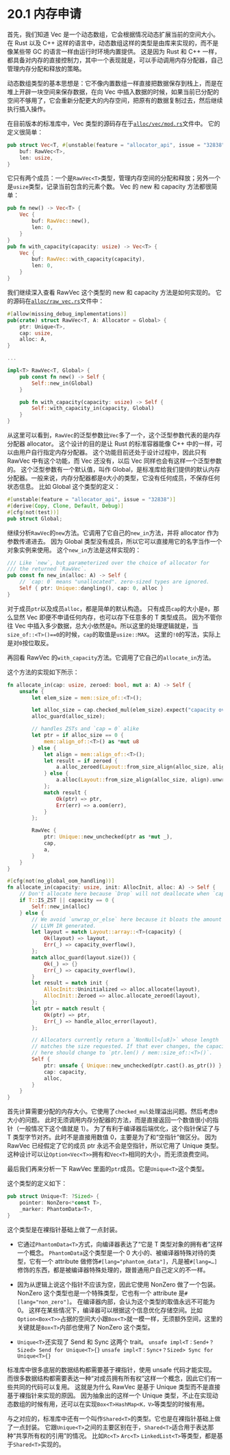 # 20.1 内存申请

首先，我们知道 Vec 是一个动态数组，它会根据情况动态扩展当前的空间大小。
在 Rust 以及 C++ 这样的语言中，动态数组这样的类型是由库来实现的，而不是像某些带 GC 的语言一样由运行时环境内置提供。
这是因为 Rust 和 C++ 一样，都具备对内存的直接控制力，其中一个表现就是，可以手动调用内存分配器，自己管理内存分配和释放的策略。

动态数组类型的基本思想是：它不像内置数组一样直接把数据保存到栈上，而是在堆上开辟一块空间来保存数据，在向 Vec 中插入数据的时候，如果当前已分配的空间不够用了，它会重新分配更大的内存空间，把原有的数据复制过去，然后继续执行插入操作。

在目前版本的标准库中，Vec 类型的源码存在于[`alloc/vec/mod.rs`](https://doc.rust-lang.org/src/alloc/vec/mod.rs.html#396)文件中。
它的定义很简单：

```rust
pub struct Vec<T, #[unstable(feature = "allocator_api", issue = "32838")] A: Allocator = Global> {
    buf: RawVec<T>,
    len: usize,
}
```

它只有两个成员：一个是`RawVec<T>`类型，管理内存空间的分配和释放；另外一个是`usize`类型，记录当前包含的元素个数。
Vec 的 new 和 capacity 方法都很简单：

```rust
pub fn new() -> Vec<T> {
    Vec {
        buf: RawVec::new(),
        len: 0,
    }
}
pub fn with_capacity(capacity: usize) -> Vec<T> {
    Vec {
        buf: RawVec::with_capacity(capacity),
        len: 0,
    }
}
```

我们继续深入查看 RawVec 这个类型的 new 和 capacity 方法是如何实现的。
它的源码在[`alloc/raw_vec.rs`](https://doc.rust-lang.org/src/alloc/raw_vec.rs.html)文件中：

```rust
#[allow(missing_debug_implementations)]
pub(crate) struct RawVec<T, A: Allocator = Global> {
    ptr: Unique<T>,
    cap: usize,
    alloc: A,
}

...

impl<T> RawVec<T, Global> {
    pub const fn new() -> Self {
        Self::new_in(Global)
    }

    pub fn with_capacity(capacity: usize) -> Self {
        Self::with_capacity_in(capacity, Global)
    }
}
```

从这里可以看到，`RawVec`的泛型参数比`Vec`多了一个，这个泛型参数代表的是内存分配器 allocator。
这个设计的目的是让 Rust 的标准容器能像 C++ 中的一样，可以由用户自行指定内存分配器。
这个功能目前还处于设计过程中，因此只有 RawVec 中有这个功能，而 Vec 还没有，以后 Vec 同样也会有这样一个泛型参数的。
这个泛型参数有一个默认值，叫作 Global，是标准库给我们提供的默认内存分配器。一般来说，内存分配器都是`0`大小的类型，它没有任何成员，不保存任何状态信息。
比如 Global 这个类型的定义：

```rust
#[unstable(feature = "allocator_api", issue = "32838")]
#[derive(Copy, Clone, Default, Debug)]
#[cfg(not(test))]
pub struct Global;
```

继续分析`RawVec`的`new`方法。它调用了它自己的`new_in`方法，并将 allocator 作为参数传递进去。
因为 Global 类型没有成员，所以它可以直接用它的名字当作一个对象实例来使用。
这个`new_in`方法是这样实现的：

```rust
/// Like `new`, but parameterized over the choice of allocator for
/// the returned `RawVec`.
pub const fn new_in(alloc: A) -> Self {
    // `cap: 0` means "unallocated". zero-sized types are ignored.
    Self { ptr: Unique::dangling(), cap: 0, alloc }
}
```

对于成员`ptr`以及成员`alloc`，都是简单的默认构造。
只有成员`cap`的大小是`0`，那么显然 Vec 即便不申请任何内存，也可以存下任意多的 T 类型成员。
因为不管你往 Vec 中插入多少数据，总大小依然是`0`。所以这里的处理逻辑就是，当`size_of::<T>()==0`的时候，`cap`的取值是`usize::MAX`。
这里的`!0`的写法，实际上是对`0`按位取反。

再回看 RawVec 的`with_capacity`方法。它调用了它自己的`allocate_in`方法。

这个方法的实现如下所示：

```rust
fn allocate_in(cap: usize, zeroed: bool, mut a: A) -> Self {
    unsafe {
        let elem_size = mem::size_of::<T>();

        let alloc_size = cap.checked_mul(elem_size).expect("capacity overflow");
        alloc_guard(alloc_size);

        // handles ZSTs and `cap = 0` alike
        let ptr = if alloc_size == 0 {
            mem::align_of::<T>() as *mut u8
        } else {
            let align = mem::align_of::<T>();
            let result = if zeroed {
                a.alloc_zeroed(Layout::from_size_align(alloc_size, align).unwrap())
            } else {
                a.alloc(Layout::from_size_align(alloc_size, align).unwrap())
            };
            match result {
                Ok(ptr) => ptr,
                Err(err) => a.oom(err),
            }
        };

        RawVec {
            ptr: Unique::new_unchecked(ptr as *mut _),
            cap,
            a,
        }
    }
}

#[cfg(not(no_global_oom_handling))]
fn allocate_in(capacity: usize, init: AllocInit, alloc: A) -> Self {
    // Don't allocate here because `Drop` will not deallocate when `capacity` is 0.
    if T::IS_ZST || capacity == 0 {
        Self::new_in(alloc)
    } else {
        // We avoid `unwrap_or_else` here because it bloats the amount of
        // LLVM IR generated.
        let layout = match Layout::array::<T>(capacity) {
            Ok(layout) => layout,
            Err(_) => capacity_overflow(),
        };
        match alloc_guard(layout.size()) {
            Ok(_) => {}
            Err(_) => capacity_overflow(),
        }
        let result = match init {
            AllocInit::Uninitialized => alloc.allocate(layout),
            AllocInit::Zeroed => alloc.allocate_zeroed(layout),
        };
        let ptr = match result {
            Ok(ptr) => ptr,
            Err(_) => handle_alloc_error(layout),
        };

        // Allocators currently return a `NonNull<[u8]>` whose length
        // matches the size requested. If that ever changes, the capacity
        // here should change to `ptr.len() / mem::size_of::<T>()`.
        Self {
            ptr: unsafe { Unique::new_unchecked(ptr.cast().as_ptr()) },
            cap: capacity,
            alloc,
        }
    }
}
```

首先计算需要分配的内存大小。它使用了`checked_mul`处理溢出问题。然后考虑`0`大小的问题。
此时无须调用内存分配器的方法，而是直接返回一个数值很小的指针（一般情况下这个值就是 1）。
为了有利于编译器后端优化，这个指针保证了与 T 类型字节对齐。此时不是直接用数值 0，主要是为了和“空指针”做区分。
因为 RawVec 已经假定了它的成员 ptr 永远不会是空指针，所以它用了 Unique 类型。
这种设计可以让`Option<Vec<T>>`拥有和`Vec<T>`相同的大小，而无须浪费空间。

最后我们再来分析一下 RawVec 里面的`ptr`成员。它是`Unique<T>`这个类型。

这个类型的定义如下：

```rust
pub struct Unique<T: ?Sized> {
    pointer: NonZero<*const T>,
    _marker: PhantomData<T>,
}
```

这个类型是在裸指针基础上做了一点封装。

* 它通过`PhantomData<T>`方式，向编译器表达了“它是 T 类型对象的拥有者”这样一个概念。
  `PhantomData`这个类型是一个 0 大小的、被编译器特殊对待的类型，它有一个 attribute 做修饰`#[lang="phantom_data"]`，凡是被`#[lang=…]`修饰的东西，都是被编译器特殊处理的，跟普通用户自己定义的不一样。

* 因为从逻辑上说这个指针不应该为空，因此它使用 NonZero 做了一个包装。NonZero 这个类型也是一个特殊类型，它也有一个 attribute 是`#[lang="non_zero"]`。
  在编译器内部，会认为这个类型的取值永远不可能为 0。
  这样在某些情况下，编译器可以根据这个信息优化存储空间。比如`Option<Box<T>>`占据的空间大小跟`Box<T>`就一模一样，无须额外空间，这里的关键就是`Box<T>`内部也使用了 NonZero 这个类型。

* `Unique<T>`还实现了 Send 和 Sync 这两个 trait。
  `unsafe impl<T：Send+？Sized> Send for Unique<T>{}` `unsafe impl<T：Sync+？Sized> Sync for Unique<T>{}`

标准库中很多底层的数据结构都需要基于裸指针，使用 unsafe 代码才能实现。
而很多数据结构都需要表达一种“对成员拥有所有权”这样一个概念，因此它们有一些共同的代码可以复用。
这就是为什么 RawVec 是基于 Unique 类型而不是直接基于裸指针来实现的原因。
因为抽象出的这样一个 Unique 类型，不止在实现动态数组的时候有用，还可以在实现`Box<T>HashMap<K，V>`等类型的时候有用。

与之对应的，标准库中还有一个叫作`Shared<T>`的类型。它也是在裸指针基础上做了一点封装。
它跟`Unique<T>`之间的主要区别在于，`Shared<T>`适合用于表达那种“共享所有权的引用”的情况。
比如`Rc<T>` `Arc<T>` `LinkedList<T>`等类型，都是基于`Shared<T>`实现的。
